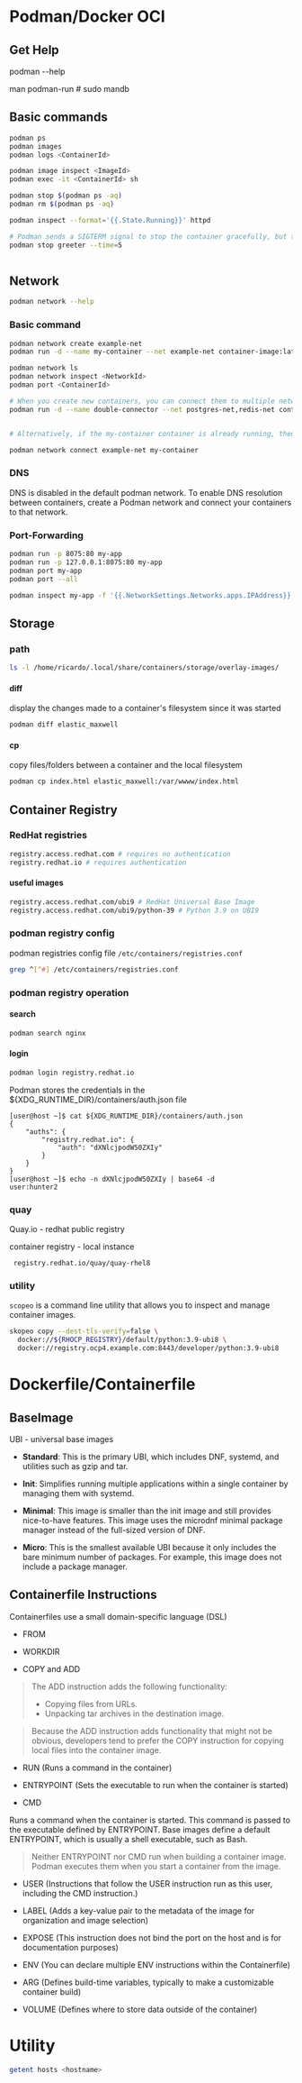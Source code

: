
# Podman/Docker OCI

## Get Help

podman --help

man podman-run # sudo mandb

## Basic commands

```sh
podman ps
podman images
podman logs <ContainerId>

podman image inspect <ImageId>
podman exec -it <ContainerId> sh

podman stop $(podman ps -aq)
podman rm $(podman ps -aq)

podman inspect --format='{{.State.Running}}' httpd

# Podman sends a SIGTERM signal to stop the container gracefully, but the application ignores the signal. After 5 seconds, Podman sends a SIGKILL signal to the container. The --time flag indicates the time that Podman waits before sending a SIGKILL signal to forcefully stop the container.
podman stop greeter --time=5



```

## Network

```sh
podman network --help
```

### Basic command

```sh
podman network create example-net
podman run -d --name my-container --net example-net container-image:latest

podman network ls
podman network inspect <NetworkId>
podman port <ContainerId>

# When you create new containers, you can connect them to multiple networks by specifying network names in a comma-separated list
podman run -d --name double-connector --net postgres-net,redis-net container-image:latest


# Alternatively, if the my-container container is already running, then run the following command to connect it to the example-net network

podman network connect example-net my-container
```

### DNS

DNS is disabled in the default podman network. To enable DNS resolution between containers, create a Podman network and connect your containers to that network.


### Port-Forwarding

```sh
podman run -p 8075:80 my-app
podman run -p 127.0.0.1:8075:80 my-app
podman port my-app
podman port --all

podman inspect my-app -f '{{.NetworkSettings.Networks.apps.IPAddress}}'
```

## Storage

### path
```sh
ls -l /home/ricardo/.local/share/containers/storage/overlay-images/
```

#### diff
display the changes made to a container's filesystem since it was started

```sh
podman diff elastic_maxwell
```

#### cp
copy files/folders between a container and the local filesystem

```sh
podman cp index.html elastic_maxwell:/var/wwww/index.html
```



## Container Registry

### RedHat registries

```sh
registry.access.redhat.com # requires no authentication
registry.redhat.io # requires authentication
```

#### useful images

```sh
registry.access.redhat.com/ubi9 # RedHat Universal Base Image
registry.access.redhat.com/ubi9/python-39 # Python 3.9 on UBI9
```

### podman registry config

podman registries config file
`/etc/containers/registries.conf`

```sh
grep ^[^#] /etc/containers/registries.conf
``` 

### podman registry operation

#### search

```sh
podman search nginx
```

#### login

```sh
podman login registry.redhat.io
```

Podman stores the credentials in the ${XDG_RUNTIME_DIR}/containers/auth.json file
```
[user@host ~]$ cat ${XDG_RUNTIME_DIR}/containers/auth.json
{
	"auths": {
		"registry.redhat.io": {
			"auth": "dXNlcjpodW50ZXIy"
		}
	}
}
[user@host ~]$ echo -n dXNlcjpodW50ZXIy | base64 -d
user:hunter2
```

### quay

Quay.io - redhat public registry

container registry - local instance
```
 registry.redhat.io/quay/quay-rhel8
```

### utility

`scopeo` is a command line utility that allows you to inspect and manage container images.

```sh
skopeo copy --dest-tls-verify=false \
  docker://${RHOCP_REGISTRY}/default/python:3.9-ubi8 \
  docker://registry.ocp4.example.com:8443/developer/python:3.9-ubi8
```


# Dockerfile/Containerfile

## BaseImage
UBI - universal base images

* **Standard**: This is the primary UBI, which includes DNF, systemd, and utilities such as gzip and tar.

* **Init**: Simplifies running multiple applications within a single container by managing them with systemd.

* **Minimal**: This image is smaller than the init image and still provides nice-to-have features. This image uses the microdnf minimal package manager instead of the full-sized version of DNF.

* **Micro**: This is the smallest available UBI because it only includes the bare minimum number of packages. For example, this image does not include a package manager.

## Containerfile Instructions

Containerfiles use a small domain-specific language (DSL)

* FROM 

* WORKDIR

* COPY and ADD
> The ADD instruction adds the following functionality: 
> * Copying files from URLs.
> * Unpacking tar archives in the destination image.

> Because the ADD instruction adds functionality that might not be obvious, developers tend to prefer the COPY instruction for copying local files into the container image.

* RUN (Runs a command in the container)

* ENTRYPOINT (Sets the executable to run when the container is started) 

* CMD

Runs a command when the container is started. This command is passed to the executable defined by ENTRYPOINT. Base images define a default ENTRYPOINT, which is usually a shell executable, such as Bash.

> Neither ENTRYPOINT nor CMD run when building a container image. Podman executes them when you start a container from the image.

* USER (Instructions that follow the USER instruction run as this user, including the CMD instruction.)

* LABEL (Adds a key-value pair to the metadata of the image for organization and image selection)

* EXPOSE (This instruction does not bind the port on the host and is for documentation purposes)

* ENV (You can declare multiple ENV instructions within the Containerfile)

* ARG (Defines build-time variables, typically to make a customizable container build)

* VOLUME (Defines where to store data outside of the container)


# Utility

```sh
getent hosts <hostname>

```
